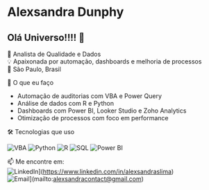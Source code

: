 # Alexsandra Dunphy 

## Olá Universo!!!! 👋
🎯 Analista de Qualidade e Dados  
💡 Apaixonada por automação, dashboards e melhoria de processos  
📍 São Paulo, Brasil 

💼 O que eu faço
- Automação de auditorias com VBA e Power Query
- Análise de dados com R e Python
- Dashboards com Power BI, Looker Studio e Zoho Analytics
- Otimização de processos com foco em performance

🛠️ Tecnologias que uso

![VBA](https://img.shields.io/badge/VBA-00B487?style=flat&logo=Microsoft&logoColor=white)
![Python](https://img.shields.io/badge/Python-3776AB?style=flat&logo=python&logoColor=white)
![R](https://img.shields.io/badge/R-276DC3?style=flat&logo=r&logoColor=white)
![SQL](https://img.shields.io/badge/SQL-4479A1?style=flat&logo=mysql&logoColor=white)
![Power BI](https://img.shields.io/badge/Power%20BI-F2C811?style=flat&logo=powerbi&logoColor=black)

 📫 Me encontre em:  
![LinkedIn](https://img.shields.io/badge/-LinkedIn-blue?style=flat&logo=linkedin)](https://www.linkedin.com/in/alexsandraslima)  
![Email](https://img.shields.io/badge/-Email-red?style=flat&logo=gmail)](mailto:alexsandracontact@gmail.com)
